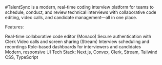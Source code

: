 #TalentSync is a modern, real-time coding interview platform for teams to schedule, conduct, and review technical interviews with collaborative code editing, video calls, and candidate management—all in one place.

Features:

Real-time collaborative code editor (Monaco)
Secure authentication with Clerk
Video calls and screen sharing (Stream)
Interview scheduling and recordings
Role-based dashboards for interviewers and candidates
Modern, responsive UI
Tech Stack: Next.js, Convex, Clerk, Stream, Tailwind CSS, TypeScript
